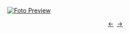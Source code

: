 [![Foto Preview](preview/n738.avif)](https://20essentials.github.io/project-000-738)

<div align="center" style="display: flex; justify-content: center;">
  <a  href="https://github.com/20essentials/project-000-737" target="_blank">&#8592;</a>
  &nbsp;&nbsp;
  <a  href="https://github.com/20essentials/project-000-739" target="_blank">&#8594;</a>
</div>
